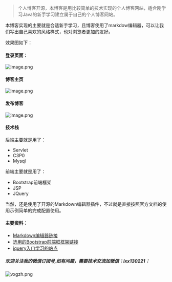 >个人博客开源，本博客是用比较简单的技术实现的个人博客网站，适合刚学习Java的新手学习建立属于自己的个人博客网站。

本博客实现的主要就是合适新手学习，且博客使用了markdow编辑器，可以让我们写出自己喜欢的风格样式，也对浏览者更加的友好。

效果图如下：

#### 登录页面：
![image.png](https://i.loli.net/2019/08/08/DTXsrS3mC7nvBtf.png)
#### 博客主页
![image.png](https://i.loli.net/2019/08/08/db64jSxNHkov2G7.png)

#### 发布博客
![image.png](https://i.loli.net/2019/08/08/NsgQ569f3GMlJnv.png)

#### 技术栈
后端主要就是用了：
- Servlet
- C3P0
- Mysql

前端主要就是用了：
- Bootstrap前端框架
- JSP
- JQuery

当然，还是使用了开源的Markdown编辑器插件，不过就是直接按照官方文档的使用示例简单的完成配置使用。

#### 主要资料：

- [Markdown编辑器链接](https://pandao.github.io/editor.md/)
- [选用的Bootstrap前端框框架链接](https://bazel.build/)
- [jquery入门学习的站点](http://jquery.cuishifeng.cn/)


##### 欢迎关注我的微信订阅号,如有问题，需要技术交流加微信：lxx130221：
![vxgzh.png](https://i.loli.net/2019/08/08/3PrF5BAkvfJgn8X.jpg)

